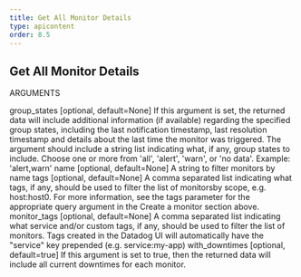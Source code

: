 ```yaml
---
title: Get All Monitor Details
type: apicontent
order: 8.5
---
```

## Get All Monitor Details
ARGUMENTS

group_states [optional, default=None]
If this argument is set, the returned data will include additional information (if available) regarding the specified group states, including the last notification timestamp, last resolution timestamp and details about the last time the monitor was triggered. The argument should include a string list indicating what, if any, group states to include. Choose one or more from 'all', 'alert', 'warn', or 'no data'. Example: 'alert,warn'
name [optional, default=None]
A string to filter monitors by name
tags [optional, default=None]
A comma separated list indicating what tags, if any, should be used to filter the list of monitorsby scope, e.g. host:host0. For more information, see the tags parameter for the appropriate query argument in the Create a monitor section above.
monitor_tags [optional, default=None]
A comma separated list indicating what service and/or custom tags, if any, should be used to filter the list of monitors. Tags created in the Datadog UI will automatically have the "service" key prepended (e.g. service:my-app)
with_downtimes [optional, default=true]
If this argument is set to true, then the returned data will include all current downtimes for each monitor.
